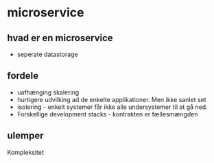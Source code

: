 # microservice
## hvad er en microservice
* seperate datastorage
## fordele 
* uafhænging skalering
* hurtigere udvilking ad de enkelte applikationer. Men ikke sanlet set
* isolering - enkelt systemer får ikke alle undersystemer til at gå ned.
* Forskellige development stacks - kontrakten er fællesmængden
## ulemper 
Kompleksitet
